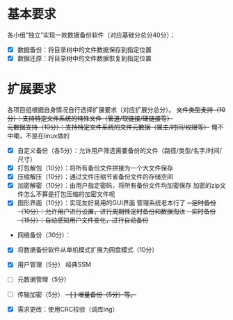 # 基本要求
各小组“独立”实现一款数据备份软件（对应基础分总分40分）：
- [X] 数据备份：将目录树中的文件数据保存到指定位置
- [X] 数据还原：将目录树中的文件数据恢复到指定位置
# 扩展要求
各项目组根据自身情况自行选择扩展要求（对应扩展分总分）。
~~文件类型支持（10分）：支持特定文件系统的特殊文件（管道/软链接/硬链接等）~~  
~~元数据支持（10分）：支持特定文件系统的文件元数据（属主/时间/权限等）~~         俺不中嘞，不是在linux做的  
- [X] 自定义备份（各5分）：允许用户筛选需要备份的文件（路径/类型/名字/时间/尺寸）
- [X] 打包解包（10分）：将所有备份文件拼接为一个大文件保存   
- [X] 压缩解压（10分）：通过文件压缩节省备份文件的存储空间    
- [X] 加密解密（10分）：由用户指定密码，将所有备份文件均加密保存                加密的zip文件怎么不算是打包压缩的加密文件呢
- [X] 图形界面（10分）：实现友好易用的GUI界面                                   管理系统老本行了
~~- 定时备份（10分）：允许用户进行设置，进行周期性定时备份和数据淘汰~~
~~- 实时备份（15分）：自动感知用户文件变化，进行自动备份~~
- 网络备份（30分）：
- [X] 将数据备份软件从单机模式扩展为网盘模式（10分）
- [X] 用户管理（5分）                                                           经典SSM
- [ ] 元数据管理（5分）
- [ ] 传输加密（5分）
~~- [ ] 增量备份（5分）等。~~

-[X] 需求更改：使用CRC校验（调库ing）
